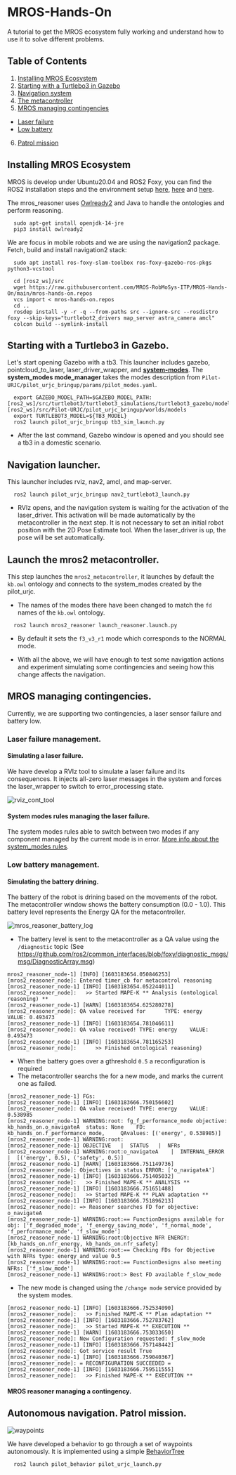 # MROS-Hands-On
A tutorial to get the MROS ecosystem fully working and understand how to use it to solve different problems.


## Table of Contents
1. [Installing MROS Ecosystem](#installing-mros-ecosystem)
2. [Starting with a Turtlebo3 in Gazebo](#starting-with-a-turtlebo3-in-gazebo)
3. [Navigation system](#navigation-launcher)
4. [The metacontroller](#launch-the-mros2-metacontroller)
5. [MROS managing contingencies](#mros-managing-contingencies)
  - [Laser failure](#laser-failure-management)
  - [Low battery](#low-battery-management)
6. [Patrol mission](#autonomous-navigation-patrol-mission)


## Installing MROS Ecosystem
MROS is develop under Ubuntu20.04 and ROS2 Foxy, you can find the ROS2 installation steps and the environment setup [here](https://index.ros.org/doc/ros2/Installation/Foxy/), [here](https://index.ros.org/doc/ros2/Tutorials/Colcon-Tutorial/#colcon) and [here](https://index.ros.org/doc/ros2/Tutorials/Colcon-Tutorial/#create-a-workspace).

The mros_reasoner uses [Owlready2](https://owlready2.readthedocs.io/en/latest/index.html) and Java to handle the ontologies and perform reasoning.
```console
  sudo apt-get install openjdk-14-jre
  pip3 install owlready2
```
We are focus in mobile robots and we are using the navigation2 package.
Fetch, build and install navigation2 stack:

```console
  sudo apt install ros-foxy-slam-toolbox ros-foxy-gazebo-ros-pkgs python3-vcstool

  cd [ros2_ws]/src
  wget https://raw.githubusercontent.com/MROS-RobMoSys-ITP/MROS-Hands-On/main/mros-hands-on.repos
  vcs import < mros-hands-on.repos
  cd ..
  rosdep install -y -r -q --from-paths src --ignore-src --rosdistro foxy --skip-keys="turtlebot2_drivers map_server astra_camera amcl"
  colcon build --symlink-install
```

## Starting with a Turtlebo3 in Gazebo.
Let's start opening Gazebo with a tb3.
This launcher includes gazebo, pointcloud_to_laser, laser_driver_wrapper, and **[system-modes](https://github.com/micro-ROS/system_modes)**.
The **system_modes mode_manager** takes the modes description from `Pilot-URJC/pilot_urjc_bringup/params/pilot_modes.yaml`.

```console
  export GAZEBO_MODEL_PATH=$GAZEBO_MODEL_PATH:[ros2_ws]/src/turtlebot3/turtlebot3_simulations/turtlebot3_gazebo/models:[ros2_ws]/src/Pilot-URJC/pilot_urjc_bringup/worlds/models
  export TURTLEBOT3_MODEL=${TB3_MODEL}
  ros2 launch pilot_urjc_bringup tb3_sim_launch.py
```
- After the last command, Gazebo window is opened and you should see a tb3 in a domestic scenario.

## Navigation launcher.
This launcher includes rviz, nav2, amcl, and map-server.

```console
  ros2 launch pilot_urjc_bringup nav2_turtlebot3_launch.py
```
- RVIz opens, and the navigation system is waiting for the activation of the laser_driver. This activation will be made automatically by the metacontroller in the next step. It is not necessary to set an initial robot position with the 2D Pose Estimate tool. When the laser_driver is up, the pose will be set automatically.

## Launch the mros2 metacontroller.
This step launches the `mros2_metacontroller`, it launches by default the `kb.owl` ontology and connects to the system_modes created by the pilot_urjc.
- The names of the modes there have been changed to match the `fd` names of the `kb.owl` ontology.
```console
  ros2 launch mros2_reasoner launch_reasoner.launch.py
```
- By default it sets the `f3_v3_r1` mode which corresponds to the NORMAL mode.

- With all the above, we will have enough to test some navigation actions and experiment simulating some contingencies and seeing how this change affects the navigation.

## MROS managing contingencies.
Currently, we are supporting two contingencies, a laser sensor failure and battery low.

### Laser failure management.

#### Simulating a laser failure.

We have develop a RVIz tool to simulate a laser failure and its consequences. It injects all-zero laser messages in the system and forces the laser_wrapper to switch to error_processing state.

![rviz_cont_tool](resources/contingency_tool.png)

#### System modes rules managing the laser failure.
The system modes rules able to switch between two modes if any component managed by the current mode is in error. [More info about the system_modes rules](https://github.com/micro-ROS/system_modes/tree/feature/rules/system_modes#error-handling-and-rules).


### Low battery management.

#### Simulating the battery drining.

The battery of the robot is drining based on the movements of the robot. The metacontroller window shows the battery consumption (0.0 - 1.0). This battery level represents the Energy QA for the metacontroller.

![mros_reasoner_battery_log](resources/mros_reasoner_battery_log.png)

- The battery level is sent to the metacontroller as a QA value using the `/diagnostic` topic (See https://github.com/ros2/common_interfaces/blob/foxy/diagnostic_msgs/msg/DiagnosticArray.msg)

```
mros2_reasoner_node-1] [INFO] [1603183654.050846253] [mros2_reasoner_node]: Entered timer_cb for metacontrol reasoning
[mros2_reasoner_node-1] [INFO] [1603183654.052244011] [mros2_reasoner_node]:   >> Started MAPE-K ** Analysis (ontological reasoning) **
[mros2_reasoner_node-1] [WARN] [1603183654.625280278] [mros2_reasoner_node]: QA value received for	 	TYPE: energy	VALUE: 0.493473
[mros2_reasoner_node-1] [INFO] [1603183654.781046611] [mros2_reasoner_node]: QA value received!	TYPE: energy	VALUE: 0.493473
[mros2_reasoner_node-1] [INFO] [1603183654.781165253] [mros2_reasoner_node]:      >> Finished ontological reasoning)
```

- When the battery goes over a gthreshold `0.5`  a reconfiguration is required
- The metacontroller searchs the for a new mode, and marks the current one as failed.

```
[mros2_reasoner_node-1] FGs:
[mros2_reasoner_node-1] [INFO] [1603183666.750156602] [mros2_reasoner_node]: QA value received!	TYPE: energy	VALUE: 0.538985
[mros2_reasoner_node-1] WARNING:root: fg_f_performance_mode	objective: kb_hands_on.o_navigateA	status: None	FD: kb_hands_on.f_performance_mode, 	QAvalues: [('energy', 0.538985)]
[mros2_reasoner_node-1] WARNING:root:
[mros2_reasoner_node-1] OBJECTIVE	|  STATUS	|  NFRs
[mros2_reasoner_node-1] WARNING:root:o_navigateA	|  INTERNAL_ERROR	|  [('energy', 0.5), ('safety', 0.5)]
[mros2_reasoner_node-1] [WARN] [1603183666.751149736] [mros2_reasoner_node]: Objectives in status ERROR: ['o_navigateA']
[mros2_reasoner_node-1] [INFO] [1603183666.751405032] [mros2_reasoner_node]:   >> Finished MAPE-K ** ANALYSIS **
[mros2_reasoner_node-1] [INFO] [1603183666.751651488] [mros2_reasoner_node]:   >> Started MAPE-K ** PLAN adaptation **
[mros2_reasoner_node-1] [INFO] [1603183666.751896213] [mros2_reasoner_node]: => Reasoner searches FD for objective: o_navigateA
[mros2_reasoner_node-1] WARNING:root:== FunctionDesigns available for obj: ['f_degraded_mode', 'f_energy_saving_mode', 'f_normal_mode', 'f_performance_mode', 'f_slow_mode']
[mros2_reasoner_node-1] WARNING:root:Objective NFR ENERGY: [kb_hands_on.nfr_energy, kb_hands_on.nfr_safety]
[mros2_reasoner_node-1] WARNING:root:== Checking FDs for Objective with NFRs type: energy and value 0.5 
[mros2_reasoner_node-1] WARNING:root:== FunctionDesigns also meeting NFRs: ['f_slow_mode']
[mros2_reasoner_node-1] WARNING:root:> Best FD available f_slow_mode
```
- The new mode is changed using the `/change mode` service provided by the system modes. 

```
[mros2_reasoner_node-1] [INFO] [1603183666.752534090] [mros2_reasoner_node]:   >> Finished MAPE-K ** Plan adaptation **
[mros2_reasoner_node-1] [INFO] [1603183666.752783762] [mros2_reasoner_node]:   >> Started MAPE-K ** EXECUTION **
[mros2_reasoner_node-1] [WARN] [1603183666.753033650] [mros2_reasoner_node]: New Configuration requested: f_slow_mode
[mros2_reasoner_node-1] [INFO] [1603183666.757148442] [mros2_reasoner_node]: Got service result True
[mros2_reasoner_node-1] [INFO] [1603183666.759040367] [mros2_reasoner_node]: = RECONFIGURATION SUCCEEDED =
[mros2_reasoner_node-1] [INFO] [1603183666.759511555] [mros2_reasoner_node]:   >> Finished MAPE-K ** EXECUTION **
```


#### MROS reasoner managing a contingency.


## Autonomous navigation. Patrol mission.

![waypoints](resources/waypoints.png)

We have developed a behavior to go through a set of waypoints autonomously. It is implemented using a simple [BehaviorTree](https://github.com/MROS-RobMoSys-ITP/Pilot-URJC/blob/master/pilot_behavior/behavior_trees/bt.xml)

```console
  ros2 launch pilot_behavior pilot_urjc_launch.py
```

